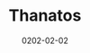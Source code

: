 ---
category: writing
date: 0202-02-02
description: Finale to "Death Wish" - coming soon
disabled: true
img: thanatos.png
layout: default
title: Thanatos
---